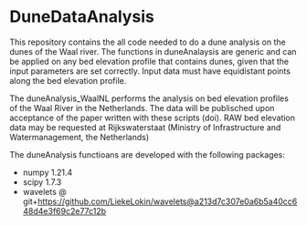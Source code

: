 # DuneDataAnalysis
This repository contains the all code needed to do a dune analysis on the dunes of the Waal river.
The functions in duneAnalaysis are generic and can be applied on any bed elevation profile that contains dunes, given that the input parameters are set correctly. Input data must have equidistant points along the bed elevation profile.

The duneAnalysis_WaalNL performs the analysis on bed elevation profiles of the Waal River in the Netherlands. The data will be publisched upon acceptance of the paper written with these scripts (doi). RAW bed elevation data may be requested at Rijkswaterstaat (Ministry of Infrastructure and Watermanagement, the Netherlands)

The duneAnalysis functioans are developed with the following packages:
- numpy 1.21.4
- scipy 1.7.3
- wavelets @ git+https://github.com/LiekeLokin/wavelets@a213d7c307e0a6b5a40cc648d4e3f69c2e77c12b

